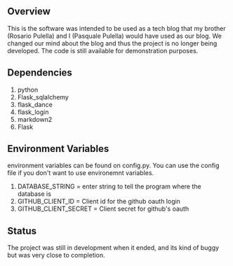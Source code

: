 ## Overview 
This is the software was intended to be used as a tech blog that my brother (Rosario Pulella) and I (Pasquale Pulella) would have used as our blog. We changed our mind about the blog and thus the project is no longer being developed. The code is still available for demonstration purposes.

## Dependencies
1. python
2. Flask_sqlalchemy
3. flask_dance
4. flask_login
5. markdown2
6. Flask

## Environment Variables
environment variables can be found on config.py. You can use the config file if you don't want to use environemnt variables.
1. DATABASE_STRING = enter string to tell the program where the database is
2. GITHUB_CLIENT_ID = Client id for the github oauth login
3. GITHUB_CLIENT_SECRET = Client secret for github's oauth

## Status
The project was still in development when it ended, and its kind of buggy but was very close to completion. 
